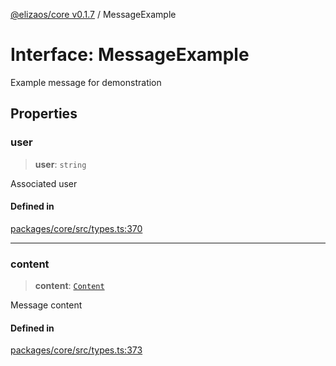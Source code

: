 [@elizaos/core v0.1.7](../index.md) / MessageExample

# Interface: MessageExample

Example message for demonstration

## Properties

### user

> **user**: `string`

Associated user

#### Defined in

[packages/core/src/types.ts:370](https://github.com/bbopar/eliza/blob/main/packages/core/src/types.ts#L370)

***

### content

> **content**: [`Content`](Content.md)

Message content

#### Defined in

[packages/core/src/types.ts:373](https://github.com/bbopar/eliza/blob/main/packages/core/src/types.ts#L373)

